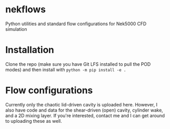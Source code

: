 # nekflows
Python utilities and standard flow configurations for Nek5000 CFD simulation

# Installation

Clone the repo (make sure you have Git LFS installed to pull the POD modes) and then install with `python -m pip install -e .`


# Flow configurations

Currently only the chaotic lid-driven cavity is uploaded here.  However, I also have code and data for the shear-driven (open) cavity, cylinder wake, and a 2D mixing layer.  If you're interested, contact me and I can get around to uploading these as well.
